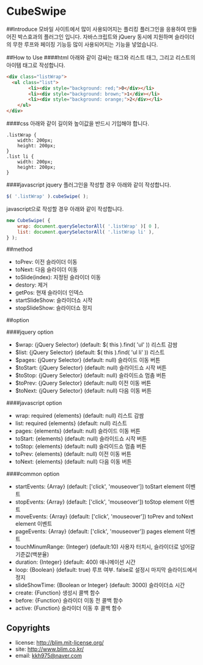 CubeSwipe
=========

##Introduce
모바일 사이트에서 많이 사용되어지는 플리킹 플러그인을 응용하여 만들어진 박스효과의 플러그인 입니다. 자바스크립트와 jQuery 동시에 지원하며 슬라이더의 무한 루프와 페이징 기능등 많이 사용되어지는 기능을 넣었습니다. 

##How to Use
####html
아래와 같이 감싸는 태그와 리스트 태그, 그리고 리스트의 아이템 태그로 작성합니다.
```html
<div class="listWrap">
  <ul class="list">
		<li><div style="background: red;">0</div></li>
		<li><div style="background: brown;">1</div></li>
		<li><div style="background: orange;">2</div></li>
	</ul>
</div>
```

####css
아래와 같이 길이와 높이값을 반드시 기입해야 합니다.
```csss
.listWrap {
	width: 200px;
	height: 200px;
}
.list li {
	width: 200px;
	height: 200px;
}
```

####javascript
jquery 플러그인을 작성할 경우 아래와 같이 작성합니다.
```javascript
$( '.listWrap' ).cubeSwipe( );
```

javascript으로 작성할 경우 아래와 같이 작성합니다.
```javascript
new CubeSwipe( {
	wrap: document.querySelectorAll( '.listWrap' )[ 0 ],
	list: document.querySelectorAll( '.listWrap li' ),
} );
```

##method
+ toPrev: 이전 슬라이더 이동
+ toNext: 다음 슬라이더 이동
+ toSlide(index): 지정된 슬라이더 이동
+ destory: 제거
+ getPos: 현재 슬라이더 인덱스
+ startSlideShow: 슬라이더쇼 시작
+ stopSlideShow: 슬라이더쇼 정지

##option

####jquery option
+ $wrap: {jQuery Selector} (default: $( this ).find( 'ul' )) 리스트 감쌈
+ $list: {jQuery Selector} (default: $( this ).find( 'ul li' )) 리스트
+ $pages: {jQuery Selector} (default: null) 슬라이드 이동 버튼
+ $toStart: {jQuery Selector} (default: null) 슬라이드쇼 시작 버튼
+ $toStop: {jQuery Selector} (default: null) 슬라이드쇼 멈춤 버튼
+ $toPrev: {jQuery Selector} (default: null) 이전 이동 버튼
+ $toNext: {jQuery Selector} (default: null) 다음 이동 버튼
						
####javascript option
+ wrap: required {elements} (default: null) 리스트 감쌈
+ list: required {elements} (default: null) 리스트
+ pages: {elements} (default: null) 슬라이드 이동 버튼
+ toStart: {elements} (default: null) 슬라이드쇼 시작 버튼
+ toStop: {elements} (default: null) 슬라이드쇼 멈춤 버튼
+ toPrev: {elements} (default: null) 이전 이동 버튼
+ toNext: {elements} (default: null) 다음 이동 버튼

####common option
+ startEvents: {Array} (default: ['click', 'mouseover']) toStart element 이벤트
+ stopEvents: {Array} (default: ['click', 'mouseover']) toStop element 이벤트
+ moveEvents: {Array} (default: ['click', 'mouseover']) toPrev and toNext element 이벤트
+ pageEvents: {Array} (default: ['click', 'mouseover']) pages element 이벤트
+ touchMinumRange: {Integer} (default:10) 사용자 터치시, 슬라이더로 넘어갈 기준값(백분율)
+ duration: {Integer} (default: 400) 애니메이션 시간
+ loop: {Boolean} (default: true) 루프 여부. false로 설정시 마지막 슬라이드에서 정지
+ slideShowTime: {Boolean or Integer} (default: 3000) 슬라이더쇼 시간
+ create: {Function} 생성시 콜백 함수
+ before: {Function} 슬라이더 이동 전 콜백 함수
+ active: {Function} 슬라이더 이동 후 콜백 함수	

Copyrights
----------
- license: http://blim.mit-license.org/
- site: http://www.blim.co.kr/
- email: kkh975@naver.com